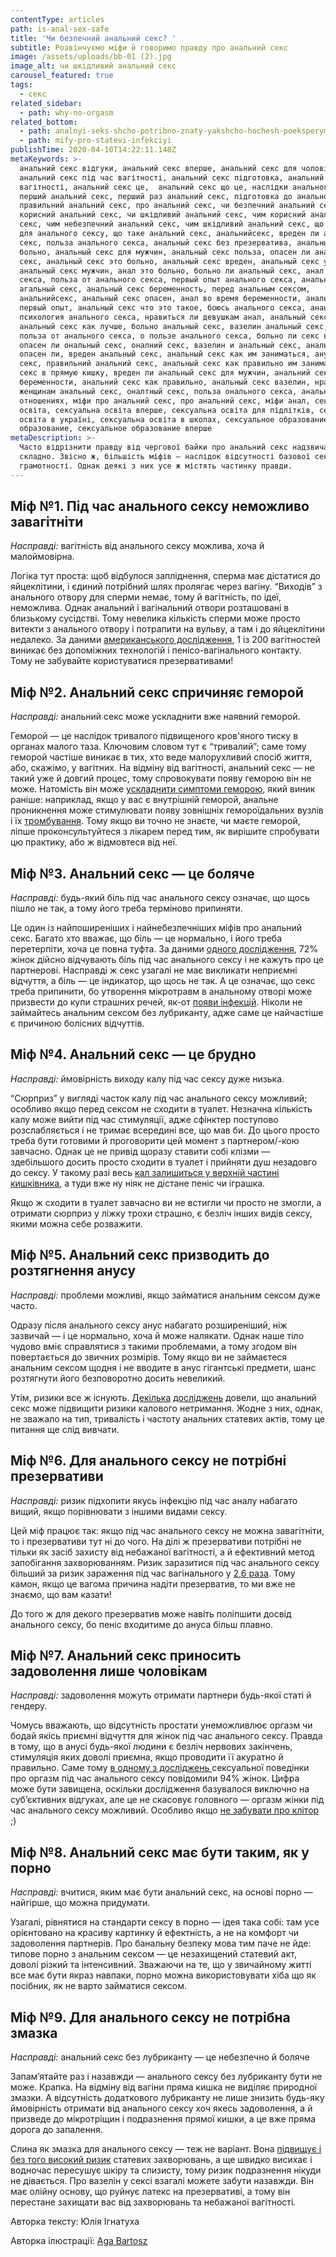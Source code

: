 ```yaml
---
contentType: articles
path: is-anal-sex-safe
title: 'Чи безпечний анальний секс? '
subtitle: Розвінчуємо міфи й говоримо правду про анальний секс
image: /assets/uploads/bb-01 (2).jpg
image_alt: чи шкідливий анальний секс
carousel_featured: true
tags:
  - секс
related_sidebar:
  - path: why-no-orgasm
related_bottom:
  - path: analnyi-seks-shcho-potribno-znaty-yakshcho-hochesh-poeksperymentuvaty
  - path: mify-pro-statevi-infekciyi
publishTime: 2020-04-10T14:22:11.148Z
metaKeywords: >-
  анальний секс відгуки, анальний секс вперше, анальний секс для чоловіків,
  анальний секс під час вагітності, анальний секс підготовка, анальний секс при
  вагітності, анальний секс це,  анальний секс що це, наслідки анального сексу,
  перший анальний секс, перший раз анальний секс, підготовка до анального сексу,
  правильний анальний секс, про анальний секс, чи безпечний анальний секс, чи
  корисний анальний секс, чи шкідливий анальний секс, чим корисний анальний
  секс, чим небезпечний анальний секс, чим шкідливий анальний секс, що потрібно
  для анального сексу, що таке анальний секс, анальнийсекс, вреден ли анальный
  секс, польза анального секса, анальный секс без презерватива, анальный секс
  больно, анальный секс для мужчин, анальный секс польза, опасен ли анальный
  секс, анальный секс это больно, анальный секс вреден, анальный секс у мужчин,
  анальный секс мужчин, анал это больно, больно ли анальный секс, анал после
  секса, польза от анального секса, первый опыт анального секса, анальный это,
  агальный секс, анальный секс беременность, перед анальным сексом,
  анальнийсекс, анальный секс опасен, анал во время беременности, анальный секс
  первый опыт, анальный секс что это такое, боюсь анального секса, анаьный секс,
  психология анального секса, нравиться ли девушкам анал, анальный секс в семье,
  анальный секс как лучше, больно анальный секс, вазелин анальный секс, какая
  польза от анального секса, о пользе анального секса, больно ли секс в попу,
  опасен ли ональный секс, оналний секс, вазелин и анальный секс, анальный секс
  опасен ли, вреден анальный секс, анальный секс как им заниматься, анусный
  секс, правильний анальний секс, анальный секс как правильно им заниматься,
  секс в прямую кишку, вреден ли анальный секс для мужчин, анальний секс при
  беременности, анальний секс как правильно, анальный секс вазелин, нравится
  женщинам анальный секс, оналтный секс, польза онального секса, анальный секс в
  отношениях, міфи про анальний секс, про анальний секс, міфи анал, сексуальна
  освіта, сексуальна освіта вперше, сексуальна освіта для підлітків, сексуальна
  освіта в україні, сексуальна освіта в школах, сексуальное образование, секс
  образование, сексуальное образование вперше
metaDescription: >-
  Часто відрізнити правду від чергової байки про анальний секс надзвичайно
  складно. Звісно ж, більшість міфів — наслідок відсутності базової сексуальної
  грамотності. Однак деякі з них усе ж містять частинку правди.
---
```

## Міф №1. Під час анального сексу неможливо завагітніти

*Насправді:* вагітність від анального сексу можлива, хоча й малоймовірна.

Логіка тут проста: щоб відбулося запліднення, сперма має дістатися до яйцеклітини, і єдиний потрібний шлях пролягає через вагіну. “Виходів” з анального отвору для сперми немає, тому й вагітність, по ідеї, неможлива. Однак анальний і вагінальний отвори розташовані в близькому сусідстві. Тому невелика кількість сперми може просто витекти з анального отвору і потрапити на вульву, а там і до яйцеклітини недалеко. За даними [американського дослідження](https://www.bmj.com/content/347/bmj.f7102), 1 із 200 вагітностей виникає без допоміжних технологій і пенісо-вагінального контакту. Тому не забувайте користуватися презервативами! 

## Міф №2. Анальний секс спричиняє геморой

*Насправді:* анальний секс може ускладнити вже наявний геморой.

Геморой — це наслідок тривалого підвищеного кров'яного тиску в органах малого таза. Ключовим словом тут є “тривалий”; саме тому геморой частіше виникає в тих, хто веде малорухливий спосіб життя, або, скажімо, у вагітних. На відміну від вагітності, анальний секс — не такий уже й довгий процес, тому спровокувати появу геморою він не може. Натомість він може [ускладнити симптоми геморою](https://books.google.com.ua/books?id=oJboCQAAQBAJ&printsec=frontcover&dq=69+%D0%BC%D1%96%D1%84%D1%96%D0%B2+%D0%BF%D1%80%D0%BE+%D1%81%D0%B5%D0%BA%D1%81&hl=en&sa=X&ved=0ahUKEwiA4ubXz5zoAhX4AxAIHUCiCO0Q6AEIMzAB#v=onepage&q=69%20%D0%BC%D1%96%D1%84%D1%96%D0%B2%20%D0%BF%D1%80%D0%BE%20%D1%81%D0%B5%D0%BA%D1%81&f=false), який виник раніше: наприклад, якщо у вас є внутрішній геморой, анальне проникнення може стимулювати появу зовнішніх гемороїдальних вузлів і їх [тромбування](https://www.researchgate.net/publication/221867565_Etiology_of_Thrombosed_External_hemorrhoids). Тому якщо ви точно не знаєте, чи маєте геморой, ліпше проконсультуйтеся з лікарем перед тим, як вирішите спробувати цю практику, або ж відмовтеся від неї.  

## Міф №3. Анальний секс — це боляче

*Насправді:* будь-який біль під час анального сексу означає, що щось пішло не так, а тому його треба терміново припиняти.

Це один із найпоширеніших і найнебезпечніших міфів про анальний секс. Багато хто вважає, що біль — це нормально, і його треба перетерпіти, хоча це повна туфта. За даними [одного дослідження](https://www.ncbi.nlm.nih.gov/pubmed/25648245), 72% жінок дійсно відчувають біль під час анального сексу і не кажуть про це партнерові. Насправді ж секс узагалі не має викликати неприємні відчуття, а біль — це індикатор, що щось не так. А це означає, що секс треба припинити, бо утворення мікротравм в анальному отворі може призвести до купи страшних речей, як-от [появи інфекцій](https://www.ncbi.nlm.nih.gov/pmc/articles/PMC4223259/). Ніколи не займайтесь анальним сексом без лубриканту, адже саме це найчастіше є причиною болісних відчуттів.

## Міф №4. Анальний секс — це брудно

*Насправді:* ймовірність виходу калу під час сексу дуже низька.

“Сюрприз” у вигляді часток калу під час анального сексу можливий; особливо якщо перед сексом не сходити в туалет. Незначна кількість калу може вийти під час стимуляції, адже сфінктер поступово розслабляється і не тримає всередині все, що мав би. До цього просто треба бути готовими й проговорити цей момент з партнером/-кою завчасно. Однак це не привід щоразу ставити собі клізми — здебільшого досить просто сходити в туалет і прийняти душ незадовго до сексу. У такому разі весь [кал залишиться у верхній частині кишківника](https://books.google.com.ua/books?id=FFKDuQAACAAJ&dq=Getting+the+Sex+You+Want:+Shed+Your+Inhibitions+and+Reach+New+Heights+of+Passion+Together&hl=en&sa=X&ved=0ahUKEwjNmqHe0pzoAhXnkosKHYGqDrgQ6AEIKTAA), а туди вже ну ніяк не дістане пеніс чи іграшка. 

Якщо ж сходити в туалет завчасно ви не встигли чи просто не змогли, а отримати сюрприз у ліжку трохи страшно, є безліч інших видів сексу, якими можна себе розважити.

## Міф №5. Анальний секс призводить до розтягнення анусу

*Насправді:* проблеми можливі, якщо займатися анальним сексом дуже часто.

Одразу після анального сексу анус набагато розширеніший, ніж зазвичай — і це нормально, хоча й може налякати. Однак наше тіло чудово вміє справлятися з такими проблемами, а тому згодом він повертається до звичних розмірів. Тому якщо ви не займаєтеся анальним сексом щодня і не вводите в анус гігантські предмети, шанс розтягнути його безповоротно досить невеликий. 

Утім, ризики все ж існують. [Декілька](https://www.ncbi.nlm.nih.gov/pmc/articles/PMC5231615/) [досліджень](https://www.scholars.northwestern.edu/en/publications/anal-penetrative-intercourse-as-a-risk-factor-for-fecal-incontine) довели, що анальний секс може підвищити ризики калового нетримання. Жодне з них, однак, не зважало на тип, тривалість і частоту анальних статевих актів, тому це питання ще слід вивчати.

## Міф №6. Для анального сексу не потрібні презервативи

*Насправді:* ризик підхопити якусь інфекцію під час аналу набагато вищий, якщо порівнювати з іншими видами сексу.

Цей міф працює так: якщо під час анального сексу не можна завагітніти, то і презервативи тут ні до чого. На ділі ж презервативи потрібні не тільки як засіб захисту від небажаної вагітності, а й ефективний метод запобігання захворюванням. Ризик заразитися під час анального сексу більший за ризик зараження під час вагінального у [2,6 раза](https://www.ncbi.nlm.nih.gov/pmc/articles/PMC3052332/). Тому камон, якщо це вагома причина надіти презерватив, то ми вже не знаємо, що вам казати! 

До того ж для декого презерватив може навіть поліпшити досвід анального сексу, бо пеніс входитиме до ануса більш плавно. 

## Міф №7. Анальний секс приносить задоволення лише чоловікам

*Насправді:* задоволення можуть отримати партнери будь-якої статі й гендеру.

Чомусь вважають, що відсутність простати унеможливлює оргазм чи бодай якісь приємні відчуття для жінок під час анального сексу. Правда в тому, що в анусі будь-якої людини є безліч нервових закінчень, стимуляція яких доволі приємна, якщо проводити її акуратно й правильно. Саме тому [в одному з досліджень ](https://onlinelibrary.wiley.com/doi/abs/10.1111/j.1743-6109.2010.02020.x)сексуальної поведінки про оргазм під час анального сексу повідомили 94% жінок. Цифра може бути завищена, оскільки дослідження базувалося виключно на суб’єктивних відгуках, але це не скасовує головного — оргазм жінки під час анального сексу можливий. Особливо якщо [не забувати про клітор](https://vpershe.com/articles/clitor-i-tochka-g-scho-take-zhinochyi-orgasm-i-yak-yoho-dosiahty) ;)

## Міф №8. Анальний секс має бути таким, як у порно

*Насправді:* вчитися, яким має бути анальний секс, на основі порно — найгірше, що можна придумати.

Узагалі, рівнятися на стандарти сексу в порно — ідея така собі: там усе орієнтовано на красиву картинку й ефектність, а не на комфорт чи задоволення партнерів. Про банальну безпеку мова тим паче не йде: типове порно з анальним сексом — це незахищений статевий акт, доволі різкий та інтенсивний. Зважаючи на те, що у звичайному житті все має бути якраз навпаки, порно можна використовувати хіба що як посібник, як не варто займатися сексом. 

## Міф №9. Для анального сексу не потрібна змазка

*Насправді:* анальний секс без лубриканту — це небезпечно й боляче

Запам’ятайте раз і назавжди — анального сексу без лубриканту бути не може. Крапка. На відміну від вагіни пряма кишка не виділяє природної змазки. А відсутність додаткового лубриканту не лише знизить будь-яку ймовірність отримати від анального сексу хоч якесь задоволення, а й призведе до мікротріщин і подразнення прямої кишки, а це вже пряма дорога до запалення. 

Слина як змазка для анального сексу — теж не варіант. Вона [підвищує і без того високий ризик](https://www.ncbi.nlm.nih.gov/pubmed/26941362) статевих захворювань, а ще швидко висихає і водночас пересушує шкіру та слизисту, тому ризик подразнення нікуди не дівається. Про вазелін у сексі взагалі можете забути назавжди. Він має олійну основу, що руйнує латекс на презервативі, а тому він перестане захищати вас від захворювань та небажаної вагітності.

Авторка тексту: Юлія Ігнатуха

Авторка ілюстрації: [Aga Bartosz](https://www.instagram.com/agabartosz/)
